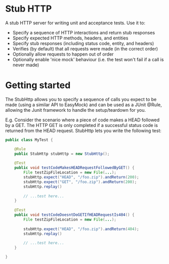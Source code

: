 Stub HTTP
=========

A stub HTTP server for writing unit and acceptance tests. Use it to:

* Specify a sequence of HTTP interactions and return stub responses
* Specify expected HTTP methods, headers, and entities
* Specify stub responses (including status code, entity, and headers)
* Verifies (by default) that all requests were made (in the correct order)
* Optionally allow requests to happen out of order
* Optionally enable 'nice mock' behaviour (i.e. the test won't fail if a call
is never made)

Getting started
==============

The StubHttp allows you to specify a sequence of calls you expect to be made
(using a similar API to EasyMock) and can be used as a JUnit @Rule, allowing
the Junit framework to handle the setup/teardown for you.

E.g. Consider the scenario where a piece of code makes a HEAD followed by a
GET. The HTTP GET is only completed if a successful status code is returned
from the HEAD request. StubHttp lets you write the following test:

```java
public class MyTest {

    @Rule
    public StubHttp stubHttp = new StubHttp();
    
    @Test
    public void testCodeMakesHEADRequestFollowedByGET() {
        File testZipFileLocation = new File(...);
        stubHttp.expect("HEAD", "/foo.zip").andReturn(200);
        stubHttp.expect("GET", "/foo.zip").andReturn(200);
        stubHttp.replay()
        
        // ...test here...        
    }
    
    @Test
    public void testCodeDoesntDoGETIfHEADRequestIs404() {
        File testZipFileLocation = new File(...);
    
        stubHttp.expect("HEAD", "/foo.zip").andReturn(404);
        stubHttp.replay()
        
        // ...test here...        
    }

}
```